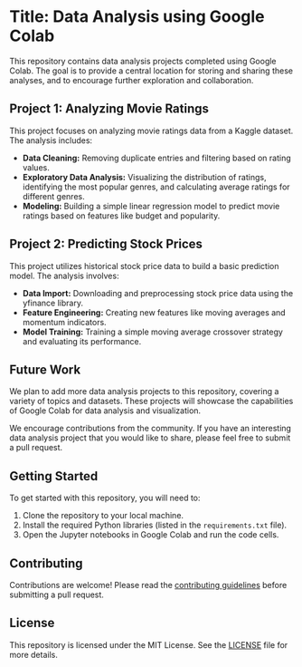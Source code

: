 # Title: Data Analysis using Google Colab

This repository contains data analysis projects completed using Google Colab. The goal is to provide a central location for storing and sharing these analyses, and to encourage further exploration and collaboration.

## Project 1: Analyzing Movie Ratings

This project focuses on analyzing movie ratings data from a Kaggle dataset. The analysis includes:

* **Data Cleaning:** Removing duplicate entries and filtering based on rating values.
* **Exploratory Data Analysis:** Visualizing the distribution of ratings, identifying the most popular genres, and calculating average ratings for different genres.
* **Modeling:** Building a simple linear regression model to predict movie ratings based on features like budget and popularity.

## Project 2: Predicting Stock Prices

This project utilizes historical stock price data to build a basic prediction model. The analysis involves:

* **Data Import:** Downloading and preprocessing stock price data using the yfinance library.
* **Feature Engineering:** Creating new features like moving averages and momentum indicators.
* **Model Training:** Training a simple moving average crossover strategy and evaluating its performance.

## Future Work

We plan to add more data analysis projects to this repository, covering a variety of topics and datasets. These projects will showcase the capabilities of Google Colab for data analysis and visualization.

We encourage contributions from the community. If you have an interesting data analysis project that you would like to share, please feel free to submit a pull request.

## Getting Started

To get started with this repository, you will need to:

1. Clone the repository to your local machine.
2. Install the required Python libraries (listed in the `requirements.txt` file).
3. Open the Jupyter notebooks in Google Colab and run the code cells.

## Contributing

Contributions are welcome! Please read the [contributing guidelines](CONTRIBUTING.md) before submitting a pull request.

## License

This repository is licensed under the MIT License. See the [LICENSE](LICENSE) file for more details.
